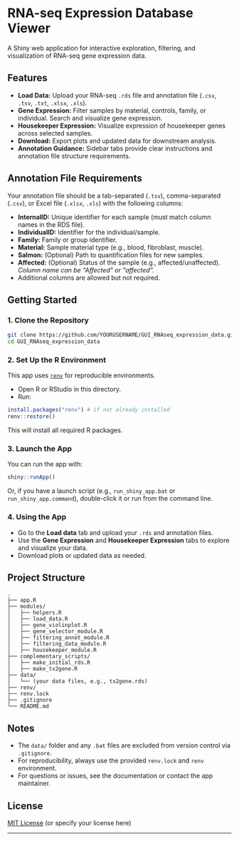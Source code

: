 # RNA-seq Expression Database Viewer

A Shiny web application for interactive exploration, filtering, and visualization of RNA-seq gene expression data.

## Features

- **Load Data:** Upload your RNA-seq `.rds` file and annotation file (`.csv`, `.tsv`, `.txt`, `.xlsx`, `.xls`).
- **Gene Expression:** Filter samples by material, controls, family, or individual. Search and visualize gene expression.
- **Housekeeper Expression:** Visualize expression of housekeeper genes across selected samples.
- **Download:** Export plots and updated data for downstream analysis.
- **Annotation Guidance:** Sidebar tabs provide clear instructions and annotation file structure requirements.

## Annotation File Requirements

Your annotation file should be a tab-separated (`.tsv`), comma-separated (`.csv`), or Excel file (`.xlsx`, `.xls`) with the following columns:

- **InternalID:** Unique identifier for each sample (must match column names in the RDS file).
- **IndividualID:** Identifier for the individual/sample.
- **Family:** Family or group identifier.
- **Material:** Sample material type (e.g., blood, fibroblast, muscle).
- **Salmon:** (Optional) Path to quantification files for new samples.
- **Affected:** (Optional) Status of the sample (e.g., affected/unaffected).  
  *Column name can be "Affected" or "affected".*
- Additional columns are allowed but not required.

## Getting Started

### 1. Clone the Repository

```sh
git clone https://github.com/YOURUSERNAME/GUI_RNAseq_expression_data.git
cd GUI_RNAseq_expression_data
```

### 2. Set Up the R Environment

This app uses [`renv`](https://rstudio.github.io/renv/) for reproducible environments.

- Open R or RStudio in this directory.
- Run:

```r
install.packages("renv") # if not already installed
renv::restore()
```

This will install all required R packages.

### 3. Launch the App

You can run the app with:

```r
shiny::runApp()
```

Or, if you have a launch script (e.g., `run_shiny_app.bat` or `run_shiny_app.command`), double-click it or run from the command line.

### 4. Using the App

- Go to the **Load data** tab and upload your `.rds` and annotation files.
- Use the **Gene Expression** and **Housekeeper Expression** tabs to explore and visualize your data.
- Download plots or updated data as needed.

## Project Structure

```
.
├── app.R
├── modules/
│   ├── helpers.R
│   ├── load_data.R
│   ├── gene_violinplot.R
│   ├── gene_selector_module.R
│   ├── filtering_annot_module.R
│   ├── filtering_data_module.R
│   ├── housekeeper_module.R
├── complementary_scripts/
│   ├── make_initial_rds.R
│   ├── make_tx2gene.R
├── data/
│   └── (your data files, e.g., tx2gene.rds)
├── renv/
├── renv.lock
├── .gitignore
└── README.md
```

## Notes

- The `data/` folder and any `.bat` files are excluded from version control via `.gitignore`.
- For reproducibility, always use the provided `renv.lock` and `renv` environment.
- For questions or issues, see the documentation or contact the app maintainer.

## License

[MIT License](LICENSE) (or specify your license here)

---
